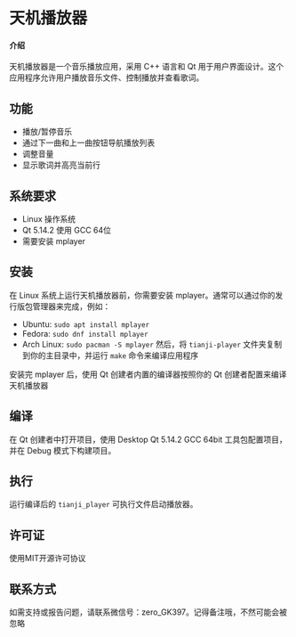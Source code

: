 # 天机播放器

#### 介绍
天机播放器是一个音乐播放应用，采用 C++ 语言和 Qt 用于用户界面设计。这个应用程序允许用户播放音乐文件、控制播放并查看歌词。

## 功能
- 播放/暂停音乐
- 通过下一曲和上一曲按钮导航播放列表
- 调整音量
- 显示歌词并高亮当前行

## 系统要求
- Linux 操作系统
- Qt 5.14.2 使用 GCC 64位
- 需要安装 mplayer

## 安装
在 Linux 系统上运行天机播放器前，你需要安装 mplayer。通常可以通过你的发行版包管理器来完成，例如：
- Ubuntu: `sudo apt install mplayer`
- Fedora: `sudo dnf install mplayer`
- Arch Linux: `sudo pacman -S mplayer`
然后，将 `tianji-player` 文件夹复制到你的主目录中，并运行 `make` 命令来编译应用程序

安装完 mplayer 后，使用 Qt 创建者内置的编译器按照你的 Qt 创建者配置来编译天机播放器

## 编译
在 Qt 创建者中打开项目，使用 Desktop Qt 5.14.2 GCC 64bit 工具包配置项目，并在 Debug 模式下构建项目。

## 执行
运行编译后的 `tianji_player` 可执行文件启动播放器。

## 许可证
使用MIT开源许可协议

## 联系方式
如需支持或报告问题，请联系微信号：zero_GK397。记得备注哦，不然可能会被忽略